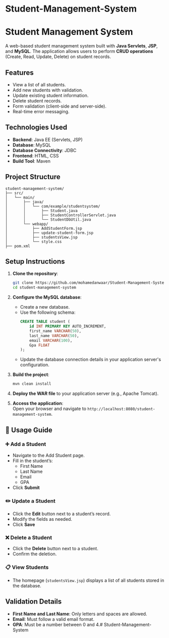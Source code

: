 # Student-Management-System
# Student Management System

A web-based student management system built with **Java Servlets**, **JSP**, and **MySQL**. The application allows users to perform **CRUD operations** (Create, Read, Update, Delete) on student records.

## Features

- View a list of all students.
- Add new students with validation.
- Update existing student information.
- Delete student records.
- Form validation (client-side and server-side).
- Real-time error messaging.

## Technologies Used

- **Backend**: Java EE (Servlets, JSP)
- **Database**: MySQL
- **Database Connectivity**: JDBC
- **Frontend**: HTML, CSS
- **Build Tool**: Maven

## Project Structure

```
student-management-system/
├── src/
│   └── main/
│       ├── java/
│       │   └── com/example/studentsystem/
│       │       ├── Student.java
│       │       ├── StudentControllerServlet.java
│       │       └── StudentDbUtil.java
│       └── webapp/
│           ├── AddStudentForm.jsp
│           ├── update-student-form.jsp
│           ├── studentsView.jsp
│           └── style.css
├── pom.xml
```

## Setup Instructions

1. **Clone the repository**:
   ```bash
   git clone https://github.com/mohamedanwaar/Student-Management-System.git
   cd student-management-system
   ```

2. **Configure the MySQL database**:
   - Create a new database.
   - Use the following schema:
     ```sql
     CREATE TABLE student (
         id INT PRIMARY KEY AUTO_INCREMENT,
         first_name VARCHAR(50),
         last_name VARCHAR(50),
         email VARCHAR(100),
         Gpa FLOAT
     );
     ```
   - Update the database connection details in your application server's configuration.

3. **Build the project**:
   ```bash
   mvn clean install
   ```

4. **Deploy the WAR file** to your application server (e.g., Apache Tomcat).

5. **Access the application**:  
   Open your browser and navigate to `http://localhost:8080/student-management-system`.

## 🚀 Usage Guide

### ➕ Add a Student
- Navigate to the Add Student page.
- Fill in the student’s:
  - First Name
  - Last Name
  - Email
  - GPA
- Click **Submit**

### ✏️ Update a Student
- Click the **Edit** button next to a student’s record.
- Modify the fields as needed.
- Click **Save**

### ❌ Delete a Student
- Click the **Delete** button next to a student.
- Confirm the deletion.

### 📋 View Students
- The homepage (`studentsView.jsp`) displays a list of all students stored in the database.

## Validation Details

- **First Name and Last Name**: Only letters and spaces are allowed.
- **Email**: Must follow a valid email format.
- **GPA**: Must be a number between 0 and 4.#   S t u d e n t - M a n a g e m e n t - S y s t e m  
 